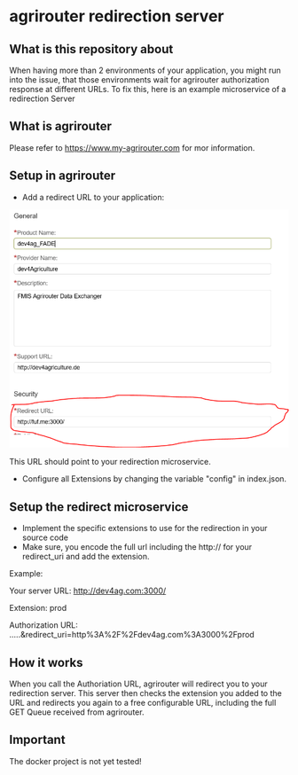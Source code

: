 # agrirouter redirection server

## What is this repository about

When having more than 2 environments of your application, you might run into the issue, that those environments wait for agrirouter authorization response at different URLs. To fix this, here is an example microservice of a redirection Server

## What is agrirouter

Please refer to <https://www.my-agrirouter.com> for mor information.

## Setup in agrirouter

* Add a redirect URL to your application: 

![image](./images/config.png "Image")

This URL should point to your redirection microservice.

* Configure all Extensions by changing the variable "config" in index.json.

## Setup the redirect microservice 

* Implement the specific extensions to use for the redirection in your source code
* Make sure, you encode the full url including the http:// for your redirect_uri and add the extension.

Example:

Your server URL: <http://dev4ag.com:3000/>

Extension: prod

Authorization URL: .....&redirect_uri=http%3A%2F%2Fdev4ag.com%3A3000%2Fprod

## How it works

When you call the Authoriation URL, agrirouter will redirect you to your redirection server. This server then checks the extension you added to the URL and redirects you again to a free configurable URL, including the full GET Queue received from agrirouter.

## Important

The docker project is not yet tested!
